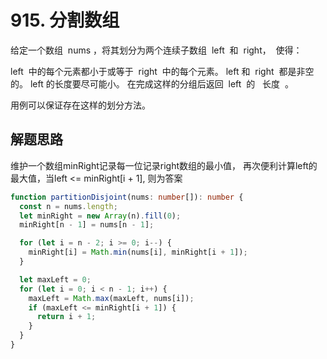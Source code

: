 # 915. 分割数组

给定一个数组  nums ，将其划分为两个连续子数组  left  和  right，  使得：

left  中的每个元素都小于或等于  right  中的每个元素。
left 和  right  都是非空的。
left 的长度要尽可能小。
在完成这样的分组后返回  left  的   长度  。

用例可以保证存在这样的划分方法。

## 解题思路

维护一个数组minRight记录每一位记录right数组的最小值，
再次便利计算left的最大值，当left <= minRight[i + 1],
则为答案

```typescript
function partitionDisjoint(nums: number[]): number {
  const n = nums.length;
  let minRight = new Array(n).fill(0);
  minRight[n - 1] = nums[n - 1];

  for (let i = n - 2; i >= 0; i--) {
    minRight[i] = Math.min(nums[i], minRight[i + 1]);
  }

  let maxLeft = 0;
  for (let i = 0; i < n - 1; i++) {
    maxLeft = Math.max(maxLeft, nums[i]);
    if (maxLeft <= minRight[i + 1]) {
      return i + 1;
    }
  }
}
```
